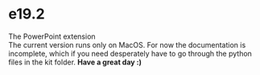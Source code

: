 # e19.2
The PowerPoint extension
<br>
The current version runs only on MacOS.
For now the documentation is incomplete, which if you need desperately have to go through the python files in the kit folder.
<b>Have a great day :)</b>
